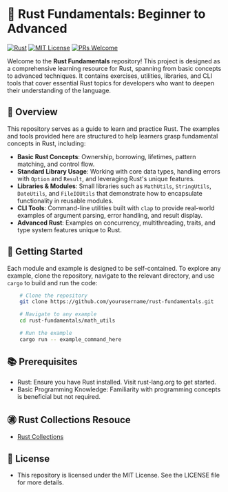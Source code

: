 # 🦀 Rust Fundamentals: Beginner to Advanced

[![Rust](https://github.com/ericgitangu/rust-hands-on/actions/workflows/rust.yml/badge.svg)](https://github.com/ericgitangu/rust-hands-on/actions/workflows/rust.yml)
[![MIT License](https://img.shields.io/badge/license-MIT-blue.svg)](https://opensource.org/licenses/MIT)
[![PRs Welcome](https://img.shields.io/badge/PRs-welcome-brightgreen.svg?style=flat-square)](http://makeapullrequest.com)

Welcome to the **Rust Fundamentals** repository! This project is designed as a comprehensive learning resource for Rust, spanning from basic concepts to advanced techniques. It contains exercises, utilities, libraries, and CLI tools that cover essential Rust topics for developers who want to deepen their understanding of the language.

## 📝 Overview

This repository serves as a guide to learn and practice Rust. The examples and tools provided here are structured to help learners grasp fundamental concepts in Rust, including:

- **Basic Rust Concepts**: Ownership, borrowing, lifetimes, pattern matching, and control flow.
- **Standard Library Usage**: Working with core data types, handling errors with `Option` and `Result`, and leveraging Rust's unique features.
- **Libraries & Modules**: Small libraries such as `MathUtils`, `StringUtils`, `DateUtils`, and `FileIOUtils` that demonstrate how to encapsulate functionality in reusable modules.
- **CLI Tools**: Command-line utilities built with `clap` to provide real-world examples of argument parsing, error handling, and result display.
- **Advanced Rust**: Examples on concurrency, multithreading, traits, and type system features unique to Rust.

## 🚀 Getting Started

Each module and example is designed to be self-contained. To explore any example, clone the repository, navigate to the relevant directory, and use `cargo` to build and run the code:

```bash
    # Clone the repository
    git clone https://github.com/yourusername/rust-fundamentals.git

    # Navigate to any example
    cd rust-fundamentals/math_utils

    # Run the example
    cargo run -- example_command_here
```

## 📚 Prerequisites

- Rust: Ensure you have Rust installed. Visit rust-lang.org to get started.
- Basic Programming Knowledge: Familiarity with programming concepts is beneficial but not required.

## ㊜ Rust Collections Resouce

- [Rust Collections](https://github.com/ericgitangu/rust-hands-on/blob/main/rust_collections.md)

## 🔖 License

- This repository is licensed under the MIT License. See the LICENSE file for more details.
